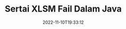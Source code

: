 ---
############################# Static ############################
layout: "auto-gen-merger"
date: 2022-11-10T19:33:12
draft: false
otherformats: one otp ott pdf pps ppsx ppt pptx rtf tex vdx vsdm vsdx vssm vssx vstm

############################# Head ############################
head_title: "Sertai XLSM Fail melalui API Penggabungan Dokumen Java & J2SE"
head_description: "Sertai berbilang fail XLSM dalam Java menggunakan API penggabungan dokumen dengan semua data, gaya dan pemformatan sebagai dokumen sumber."

############################# Header ############################
title: "Sertai XLSM Fail Dalam Java"
description: "Sertai XLSM dengan beberapa baris kod Java."
bg_image: "https://cms.admin.containerize.com/templates/aspose/App_Themes/V3/images/bg/header1.png"
bg_overlay: false
button:
    enable: true
    icon: "fas fa-arrow-down"
    label: "Muat turun Percubaan Percuma"
    link: "https://downloads.groupdocs.com/merger/java"

############################# SubMenu ############################
submenu:
    enable: true

    left:
        img_alt: "GroupDocs.Merger for Java"
        image: "https://cms.admin.containerize.com/templates/groupdocs/images/product-logos/90x90-noborder/groupdocs-merger-java.png"
        product: "GroupDocs.Merger"
        platform: "Java"

    middle:
        button:

            # button loop
            - link: "https://apireference.groupdocs.com/merger/java"
              text: "Rujukan API"

            # button loop
            - link: "https://github.com/groupdocs-merger"
              text: "Contoh Kod"

            # button loop
            - link: "https://products.groupdocs.app/merger/family"
              text: "Demo Langsung"

            # button loop
            - link: "https://purchase.groupdocs.com/pricing/merger/java"
              text: "penentuan harga"

    right:
        link_download: "https://downloads.groupdocs.com/merger"
        link_learn: "https://docs.groupdocs.com/merger/java"
        link_buy: "https://purchase.groupdocs.com"

############################# About ############################
about:
    enable: true
    title: "Mengenai API GroupDocs.Merger for Java."
    content: |
        [GroupDocs.Merger for Java](/ms/merger/java/) menyediakan penyelesaian yang mudah untuk menyertai berbilang PDF, Microsoft Office (Word, Excel, PowerPoint, OneNote), OpenDocument, HTML, imej dan banyak dokumen lain ke dalam satu fail dalam aplikasi Java. GroupDocs.Merger akan menjimatkan banyak usaha anda, kerana anda dibenarkan untuk menyertai dokumen XLSM - tidak perlu memasang sebarang perisian pihak ketiga, aplikasi desktop atau pemalam. Kini tidak perlu membuang masa anda dan menyertai fail secara manual! Misi GroupDocs adalah untuk menyediakan kualiti terbaik dan memudahkan aliran kerja pemprosesan dokumen.
        
        API GroupDocs.Merger ialah pilihan yang tepat untuk penyelesaian korporat yang memerlukan ciri penyambungan fail. API ini disokong dengan baik pada semua sistem pengendalian dan platform utama termasuk J2SE 7.0 (1.7), J2SE 8.0 (1.8), Java 10.

############################# Steps ############################
steps:
    enable: true
    title_left: "Sertai Berbilang XLSM Fail dalam Java"
    content_left: |
        [GroupDocs.Merger for Java](/ms/merger/java/) memudahkan pembangun Java untuk menyertai berbilang fail XLSM dengan melaksanakan beberapa langkah mudah.
        
        * Buat contoh **Merger** dan lulus laluan dokumen sumber sebagai parameter pembina.
        * Panggil **Join** kelas **Merger** dan lulus laluan dokumen sumber kedua.
        * Panggil **Save** kelas **Merger** untuk menyimpan dokumen yang digabungkan.

    title_right: "Keperluan Sistem"
    content_right: |
        API GroupDocs.Merger for Java disokong pada semua platform dan sistem pengendalian utama. Sebelum melaksanakan kod di bawah, sila pastikan anda mempunyai prasyarat berikut dipasang pada sistem anda.

        * Sistem Pengendalian: Microsoft Windows, Linux, MacOS
        * Persekitaran Pembangunan: NetBeans, IntelliJ IDEA, Eclipse
        * Rangka kerja: J2SE 7.0 (1.7), J2SE 8.0 (1.8), Java 10
        * Muat turun versi terkini GroupDocs.Merger for Java daripada [Maven](https://repository.groupdocs.com/webapp/#/artifacts/browse/tree/General/repo/com/groupdocs/groupdocs-merger)
         
    code: |
     {{% merger/additional-styles %}}
     {{< merger/code-merger title="Cara untuk menyertai fail XLSM menggunakan kod contoh Java.">}}

        ```java    
        // Sertai XLSM fail menggunakan GroupDocs.Merger untuk API Java
        // Segerakan Penggabungan dengan input dokumen XLSM.
        Merger merger = new Merger("input_1.xlsm");

        // Panggil kaedah gabungan contoh kelas Penggabungan dan lulus laluan dokumen sumber kedua
        merger.join("input_2.xlsm");
    
        // Panggil kaedah simpan contoh kelas Penggabungan untuk menyimpan dokumen yang digabungkan
        merger.save("merged-file.xlsm"); 
        ```
     {{< /merger/code-merger >}}

############################# Demos ############################
demos:
    enable: true
    title: "Demo Langsung - Apl Dalam Talian untuk Menyertai Dokumen"
    content: |
       Sertai lebih daripada satu XLSM fail sekarang dengan melawati tapak web [GroupDocs.Merger Live Demos](https://products.groupdocs.app/merger/xlsm).
       Demo langsung mempunyai faedah berikut.
        
############################# About Formats ############################
about_formats:
    enable: true

############################# More Formats ############################
more_formats:
    enable: true
    title: "Menyertai Format Dokumen Lain"
    content: |
        Java dokumen penggabungan API untuk format fail dan imej. Sertai bersama beberapa format dokumen popular seperti yang dinyatakan di bawah.

############################# Back to top ###############################
back_to_top:
    enable: true
---